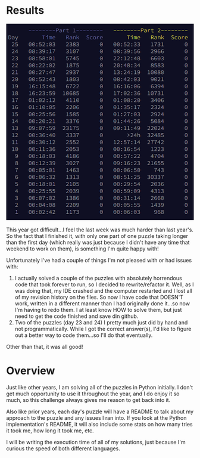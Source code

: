 # Results
![](results.png)

This year got difficult...I feel the last week was much harder than last year's. So the fact that I finished it, with
only one part of one puzzle taking longer than the first day (which really was just because I didn't have any time that weekend
to work on them), is something I'm quite happy with!

Unfortunately I've had a couple of things I'm not pleased with or had issues with:
1. I actually solved a couple of the puzzles with absolutely horrendous code that took forever to run, so I decided to
rewrite/refactor it. Well, as I was doing that, my IDE crashed and the computer restarted and I lost all of my revision history
on the files. So now I have code that DOESN'T work, written in a different manner than I had originally done it...so now I'm
having to redo them. I at least know HOW to solve them, but just need to get the code finished and save din github.
2. Two of the puzzles (day 23 and 24) I pretty much just did by hand and not programmatically. While I got the correct
answer(s), I'd like to figure out a better way to code them...so I'll do that eventually.

Other than that, it was all good!

# Overview
Just like other years, I am solving all of the puzzles in Python initially. I don't get much opportunity to use
it throughout the year, and I do enjoy it so much, so this challenge always gives me reason to get back into it.

Also like prior years, each day's puzzle will have a README to talk about my approach to the puzzle and any issues I ran into. If you look
at the Python implementation's README, it will also include some stats on how many tries it took me,
how long it took me, etc.

I will be writing the execution time of all of my solutions, just because I'm curious the speed
of both different languages.
